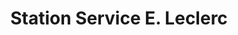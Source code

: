 ---
title: "Station Service E. Leclerc"
url: /saint-medard-en-jalles/station-service-e-leclerc/
shop: gaz
---